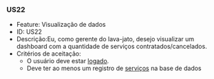 ### US22

- Feature: Visualização de dados
- ID: US22
- Descrição:Eu, como gerente do lava-jato, desejo visualizar um dashboard com a quantidade de serviços contratados/cancelados.
- Critérios de aceitação:
    * O usuário deve estar <a href="../../diagramas/casosDeUso/UC11">logado</a>.
    * Deve ter ao menos um registro de  <a href="../../diagramas/casosDeUso/UC13">serviços</a> na base de dados